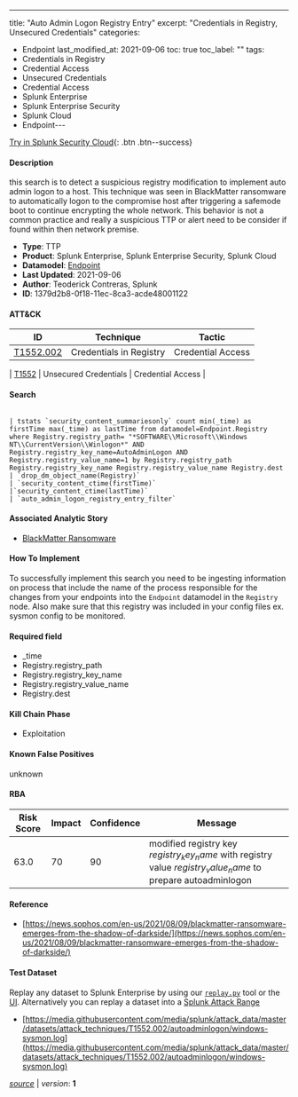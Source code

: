 ---
title: "Auto Admin Logon Registry Entry"
excerpt: "Credentials in Registry, Unsecured Credentials"
categories:
  - Endpoint
last_modified_at: 2021-09-06
toc: true
toc_label: ""
tags:
  - Credentials in Registry
  - Credential Access
  - Unsecured Credentials
  - Credential Access
  - Splunk Enterprise
  - Splunk Enterprise Security
  - Splunk Cloud
  - Endpoint---



[Try in Splunk Security Cloud](https://www.splunk.com/en_us/cyber-security.html){: .btn .btn--success}

#### Description

this search is to detect a suspicious registry modification to implement auto admin logon to a host. This technique was seen in BlackMatter ransomware to automatically logon to the compromise host after  triggering a safemode boot to continue encrypting the whole network. This behavior is not a common practice and really a suspicious TTP or alert need to be consider if found within then network premise.

- **Type**: TTP
- **Product**: Splunk Enterprise, Splunk Enterprise Security, Splunk Cloud
- **Datamodel**: [Endpoint](https://docs.splunk.com/Documentation/CIM/latest/User/Endpoint)
- **Last Updated**: 2021-09-06
- **Author**: Teoderick Contreras, Splunk
- **ID**: 1379d2b8-0f18-11ec-8ca3-acde48001122


#### ATT&CK

| ID          | Technique   | Tactic         |
| ----------- | ----------- |--------------- |
| [T1552.002](https://attack.mitre.org/techniques/T1552/002/) | Credentials in Registry | Credential Access |



| [T1552](https://attack.mitre.org/techniques/T1552/) | Unsecured Credentials | Credential Access |





#### Search

```

| tstats `security_content_summariesonly` count min(_time) as firstTime max(_time) as lastTime from datamodel=Endpoint.Registry where Registry.registry_path= "*SOFTWARE\\Microsoft\\Windows NT\\CurrentVersion\\Winlogon*" AND Registry.registry_key_name=AutoAdminLogon AND Registry.registry_value_name=1 by Registry.registry_path Registry.registry_key_name Registry.registry_value_name Registry.dest 
| `drop_dm_object_name(Registry)` 
| `security_content_ctime(firstTime)` 
|`security_content_ctime(lastTime)` 
| `auto_admin_logon_registry_entry_filter`
```

#### Associated Analytic Story
* [BlackMatter Ransomware](/stories/blackmatter_ransomware)


#### How To Implement
To successfully implement this search you need to be ingesting information on process that include the name of the process responsible for the changes from your endpoints into the `Endpoint` datamodel in the `Registry` node. Also make sure that this registry was included in your config files ex. sysmon config to be monitored.

#### Required field
* _time
* Registry.registry_path
* Registry.registry_key_name
* Registry.registry_value_name
* Registry.dest


#### Kill Chain Phase
* Exploitation


#### Known False Positives
unknown


#### RBA

| Risk Score  | Impact      | Confidence   | Message      |
| ----------- | ----------- |--------------|--------------|
| 63.0 | 70 | 90 | modified registry key $registry_key_name$ with registry value $registry_value_name$ to prepare autoadminlogon |




#### Reference

* [https://news.sophos.com/en-us/2021/08/09/blackmatter-ransomware-emerges-from-the-shadow-of-darkside/](https://news.sophos.com/en-us/2021/08/09/blackmatter-ransomware-emerges-from-the-shadow-of-darkside/)



#### Test Dataset
Replay any dataset to Splunk Enterprise by using our [`replay.py`](https://github.com/splunk/attack_data#using-replaypy) tool or the [UI](https://github.com/splunk/attack_data#using-ui).
Alternatively you can replay a dataset into a [Splunk Attack Range](https://github.com/splunk/attack_range#replay-dumps-into-attack-range-splunk-server)

* [https://media.githubusercontent.com/media/splunk/attack_data/master/datasets/attack_techniques/T1552.002/autoadminlogon/windows-sysmon.log](https://media.githubusercontent.com/media/splunk/attack_data/master/datasets/attack_techniques/T1552.002/autoadminlogon/windows-sysmon.log)


[*source*](https://github.com/splunk/security_content/tree/develop/detections/endpoint/auto_admin_logon_registry_entry.yml) \| *version*: **1**